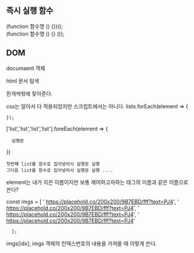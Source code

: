 ## 즉시 실행 함수
 (function 함수명 () {})();  
 (function 함수명 () {} ());  


 ## DOM

 documaent 객체 

 html 문서 탐색


  한개씩밖에 찾아준다.

  css는 알아서 다 적용되었지만 스크립트에서는 아니다.
  lists.forEach(element => {
      
    });

   ['list','list','list','list'].foreEach(element => {

      실행문
   })

    첫번째 list를 함수로 집어넣어서 실행문 실행
    그다음 list를 함수로 집어넣어서 실행문 실행 ....
  element는 내가 지은 이름이지만 보통 제어하고자하는 태그의 이름과 같은 이름으로 쓴다?

   const imgs = [
        ' https://placehold.co/200x200/9B7EBD/fff?text=PJ4',
        ' https://placehold.co/200x200/9B7EBD/fff?text=PJ4',
        ' https://placehold.co/200x200/9B7EBD/fff?text=PJ4',
        ' https://placehold.co/200x200/9B7EBD/fff?text=PJ4'

      ];
  imgs[idx];  imgs 객체의 인덱스번호의 내용을 가져올 때 이렇게 쓴다.